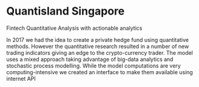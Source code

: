 # Quantisland Singapore
Fintech Quantitative Analysis with actionable analytics

In 2017 we had the idea to create a private hedge fund using quantitative methods. However the quantitative research resulted in a number of new trading indicators giving an edge to the crypto-currency trader. The model uses a mixed approach taking advantage of big-data analytics and stochastic process modelling. While the model computations are very computing-intensive we created an interface to make them available using internet API
